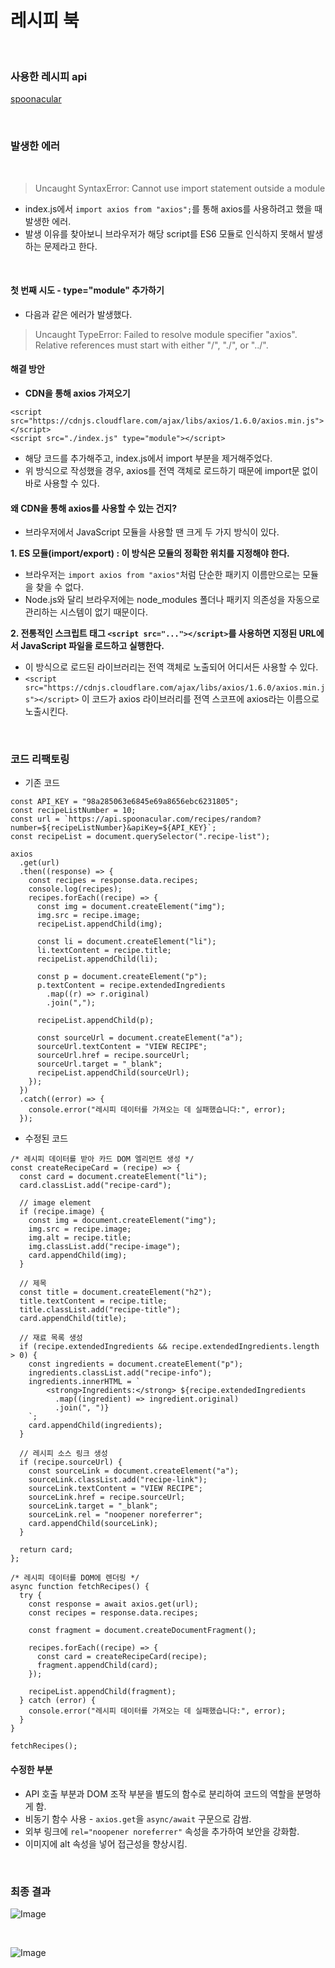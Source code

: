 # 레시피 북

<br/>

### 사용한 레시피 api

[spoonacular](https://spoonacular.com/food-api)

<br/>

### 발생한 에러

<br/>

> Uncaught SyntaxError: Cannot use import statement outside a module

- index.js에서 `import axios from "axios";`를 통해 axios를 사용하려고 했을 때 발생한 에러.
- 발생 이유를 찾아보니 브라우저가 해당 script를 ES6 모듈로 인식하지 못해서 발생하는 문제라고 한다.

<br/>

#### 첫 번째 시도 - type="module" 추가하기

- 다음과 같은 에러가 발생했다.

> Uncaught TypeError: Failed to resolve module specifier "axios". Relative references must start with either "/", "./", or "../".

#### 해결 방안

- **CDN을 통해 axios 가져오기**

```
<script src="https://cdnjs.cloudflare.com/ajax/libs/axios/1.6.0/axios.min.js"></script>
<script src="./index.js" type="module"></script>
```

- 해당 코드를 추가해주고, index.js에서 import 부분을 제거해주었다.
- 위 방식으로 작성했을 경우, axios를 전역 객체로 로드하기 때문에 import문 없이 바로 사용할 수 있다.

#### 왜 CDN을 통해 axios를 사용할 수 있는 건지?

- 브라우저에서 JavaScript 모듈을 사용할 땐 크게 두 가지 방식이 있다.

**1. ES 모듈(import/export) : 이 방식은 모듈의 정확한 위치를 지정해야 한다.**

- 브라우저는 `import axios from "axios"`처럼 단순한 패키지 이름만으로는 모듈을 찾을 수 없다.
- Node.js와 달리 브라우저에는 node_modules 폴더나 패키지 의존성을 자동으로 관리하는 시스템이 없기 때문이다.

**2. 전통적인 스크립트 태그 `<script src="..."></script>`를 사용하면 지정된 URL에서 JavaScript 파일을 로드하고 실행한다.**

- 이 방식으로 로드된 라이브러리는 전역 객체로 노출되어 어디서든 사용할 수 있다.
- `<script src="https://cdnjs.cloudflare.com/ajax/libs/axios/1.6.0/axios.min.js"></script>` 이 코드가 axios 라이브러리를 전역 스코프에 axios라는 이름으로 노출시킨다.

<br>

### 코드 리팩토링

- 기존 코드

```
const API_KEY = "98a285063e6845e69a8656ebc6231805";
const recipeListNumber = 10;
const url = `https://api.spoonacular.com/recipes/random?number=${recipeListNumber}&apiKey=${API_KEY}`;
const recipeList = document.querySelector(".recipe-list");

axios
  .get(url)
  .then((response) => {
    const recipes = response.data.recipes;
    console.log(recipes);
    recipes.forEach((recipe) => {
      const img = document.createElement("img");
      img.src = recipe.image;
      recipeList.appendChild(img);

      const li = document.createElement("li");
      li.textContent = recipe.title;
      recipeList.appendChild(li);

      const p = document.createElement("p");
      p.textContent = recipe.extendedIngredients
        .map((r) => r.original)
        .join(",");

      recipeList.appendChild(p);

      const sourceUrl = document.createElement("a");
      sourceUrl.textContent = "VIEW RECIPE";
      sourceUrl.href = recipe.sourceUrl;
      sourceUrl.target = "_blank";
      recipeList.appendChild(sourceUrl);
    });
  })
  .catch((error) => {
    console.error("레시피 데이터를 가져오는 데 실패했습니다:", error);
  });

```

- 수정된 코드

```
/* 레시피 데이터를 받아 카드 DOM 엘리먼트 생성 */
const createRecipeCard = (recipe) => {
  const card = document.createElement("li");
  card.classList.add("recipe-card");

  // image element
  if (recipe.image) {
    const img = document.createElement("img");
    img.src = recipe.image;
    img.alt = recipe.title;
    img.classList.add("recipe-image");
    card.appendChild(img);
  }

  // 제목
  const title = document.createElement("h2");
  title.textContent = recipe.title;
  title.classList.add("recipe-title");
  card.appendChild(title);

  // 재료 목록 생성
  if (recipe.extendedIngredients && recipe.extendedIngredients.length > 0) {
    const ingredients = document.createElement("p");
    ingredients.classList.add("recipe-info");
    ingredients.innerHTML = `
        <strong>Ingredients:</strong> ${recipe.extendedIngredients
          .map((ingredient) => ingredient.original)
          .join(", ")}
    `;
    card.appendChild(ingredients);
  }

  // 레시피 소스 링크 생성
  if (recipe.sourceUrl) {
    const sourceLink = document.createElement("a");
    sourceLink.classList.add("recipe-link");
    sourceLink.textContent = "VIEW RECIPE";
    sourceLink.href = recipe.sourceUrl;
    sourceLink.target = "_blank";
    sourceLink.rel = "noopener noreferrer";
    card.appendChild(sourceLink);
  }

  return card;
};

/* 레시피 데이터를 DOM에 렌더링 */
async function fetchRecipes() {
  try {
    const response = await axios.get(url);
    const recipes = response.data.recipes;

    const fragment = document.createDocumentFragment();

    recipes.forEach((recipe) => {
      const card = createRecipeCard(recipe);
      fragment.appendChild(card);
    });

    recipeList.appendChild(fragment);
  } catch (error) {
    console.error("레시피 데이터를 가져오는 데 실패했습니다:", error);
  }
}

fetchRecipes();
```

#### 수정한 부분

- API 호출 부분과 DOM 조작 부분을 별도의 함수로 분리하여 코드의 역할을 분명하게 함.
- 비동기 함수 사용 - `axios.get`을 `async/await` 구문으로 감쌈.
- 외부 링크에 `rel="noopener noreferrer"` 속성을 추가하여 보안을 강화함.
- 이미지에 alt 속성을 넣어 접근성을 향상시킴.

<br/>

### 최종 결과

![Image](https://github.com/user-attachments/assets/7cc95512-239b-47f5-aa1c-6d7663d61b56)

<br/>

![Image](https://github.com/user-attachments/assets/c866698e-4bae-4faa-9cef-faabc45a6717)
